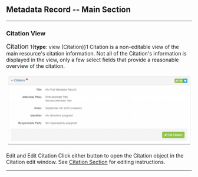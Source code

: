 ## Metadata Record -- Main Section
---

### Citation View

<span class="md-panel" style="font-size: larger">Citation</span> <i class="fa fa-asterisk required" title="Required"> </i> 1{**type**: view (<span class="md-panel">Citation</span>)}1 <span class="md-panel">Citation</span> is a non-editable view of the main resource's citation information.  Not all of the <span class="md-panel">Citation's</span> information is displayed in the view, only a few select fields that provide a reasonable overview of the citation.

![Citation View Panel](/assets/reference/edit-objects/main/citation-view.png)

<span class="btn btn-success btn-xs"> <i class="fa fa-pencil"> </i> Edit</span> and <span class="btn btn-success btn-xs"> <i class="fa fa-pencil"> </i> Edit Citation</span> Click either button to open the <span class="md-panel">Citation</span> object in the <span class="md-section">Citation</span> edit window.  See [Citation Section](../citation-section.md) for editing instructions.

---
